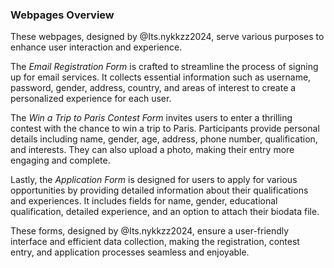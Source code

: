 ### Webpages Overview

These webpages, designed by @Its.nykkzz2024, serve various purposes to enhance user interaction and experience. 

The *Email Registration Form* is crafted to streamline the process of signing up for email services. It collects essential information such as username, password, gender, address, country, and areas of interest to create a personalized experience for each user.

The *Win a Trip to Paris Contest Form* invites users to enter a thrilling contest with the chance to win a trip to Paris. Participants provide personal details including name, gender, age, address, phone number, qualification, and interests. They can also upload a photo, making their entry more engaging and complete.

Lastly, the *Application Form* is designed for users to apply for various opportunities by providing detailed information about their qualifications and experiences. It includes fields for name, gender, educational qualification, detailed experience, and an option to attach their biodata file.

These forms, designed by @Its.nykkzz2024, ensure a user-friendly interface and efficient data collection, making the registration, contest entry, and application processes seamless and enjoyable.
